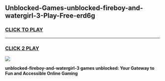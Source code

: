 
## Unblocked-Games-unblocked-fireboy-and-watergirl-3-Play-Free-erd6g
<h3>
<a href="https://premium76.site?title=unblocked-fireboy-and-watergirl-3&ref=18A1">CLICK TO PLAY</a></h3>
<hr>

<h3>
<a href="https://premium76.site?title=unblocked-fireboy-and-watergirl-3&ref=18A1">CLICK 2 PLAY</a>
  
</h3>

<a href="https://premium76.site?title=unblocked-fireboy-and-watergirl-3&ref=18A1"><img src="https://clearcache.store/games.png"></a>


**unblocked-fireboy-and-watergirl-3 games unblocked: Your Gateway to Fun and Accessible Online Gaming**
